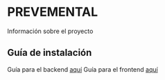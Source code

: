# PREVEMENTAL

Información sobre el proyecto

## Guía de instalación

Guía para el backend [aquí](backend/README.md)
Guía para el frontend [aquí](frontend/README.md)
